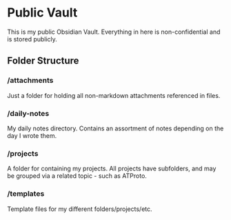 # Public Vault
This is my public Obsidian Vault. Everything in here is non-confidential and is stored publicly.
## Folder Structure
### /attachments 
Just a folder for holding all non-markdown attachments referenced in files.
### /daily-notes
My daily notes directory. Contains an assortment of notes depending on the day I wrote them.
### /projects
A folder for containing my projects. All projects have subfolders, and may be grouped via a related topic - such as ATProto.
### /templates
Template files for my different folders/projects/etc.